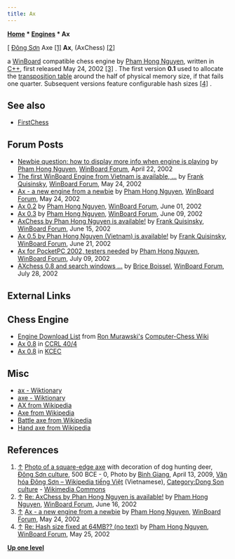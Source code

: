 ```yaml
---
title: Ax
---
```

**[Home](Home "Home") * [Engines](Engines "Engines") * Ax**

\[ [Đông Sơn](https://en.wikipedia.org/wiki/Dong_Son_culture) Axe <a id="cite-note-1" href="#cite-ref-1">[1]</a>
**Ax**, (AxChess) <a id="cite-note-2" href="#cite-ref-2">[2]</a>

a [WinBoard](WinBoard "WinBoard") compatible chess engine by [Pham Hong Nguyen](Pham_Hong_Nguyen "Pham Hong Nguyen"), written in [C++](Cpp "Cpp"), first released May 24, 2002 <a id="cite-note-3" href="#cite-ref-3">[3]</a> . The first version **0.1** used to allocate the [transposition table](Transposition_Table "Transposition Table") around the half of physical memory size, if that fails one quarter. Subsequent versions feature configurable hash sizes <a id="cite-note-4" href="#cite-ref-4">[4]</a> .

## See also

- [FirstChess](FirstChess "FirstChess")

## Forum Posts

- [Newbie question: how to display more info when engine is playing](http://www.open-aurec.com/wbforum/viewtopic.php?f=18&t=36964) by [Pham Hong Nguyen](Pham_Hong_Nguyen "Pham Hong Nguyen"), [WinBoard Forum](Computer_Chess_Forums "Computer Chess Forums"), April 22, 2002
- [The first WinBoard Engine from Vietnam is available, ...](http://www.open-aurec.com/wbforum/viewtopic.php?f=18&t=37428) by [Frank Quisinsky](Frank_Quisinsky "Frank Quisinsky"), [WinBoard Forum](Computer_Chess_Forums "Computer Chess Forums"), May 24, 2002
- [Ax - a new engine from a newbie](http://www.open-aurec.com/wbforum/viewtopic.php?f=18&t=37429) by [Pham Hong Nguyen](Pham_Hong_Nguyen "Pham Hong Nguyen"), [WinBoard Forum](Computer_Chess_Forums "Computer Chess Forums"), May 24, 2002
- [Ax 0.2](http://www.open-aurec.com/wbforum/viewtopic.php?f=18&t=37538) by [Pham Hong Nguyen](Pham_Hong_Nguyen "Pham Hong Nguyen"), [WinBoard Forum](Computer_Chess_Forums "Computer Chess Forums"), June 01, 2002
- [Ax 0.3](http://www.open-aurec.com/wbforum/viewtopic.php?f=18&t=37652) by [Pham Hong Nguyen](Pham_Hong_Nguyen "Pham Hong Nguyen"), [WinBoard Forum](Computer_Chess_Forums "Computer Chess Forums"), June 09, 2002
- [AxChess by Phan Hong Nguyen is available!](http://www.open-aurec.com/wbforum/viewtopic.php?f=18&t=37758) by [Frank Quisinsky](Frank_Quisinsky "Frank Quisinsky"), [WinBoard Forum](Computer_Chess_Forums "Computer Chess Forums"), June 15, 2002
- [Ax 0.5 by Phan Hong Nguyen (Vietnam) is available!](http://www.open-aurec.com/wbforum/viewtopic.php?f=18&t=37846) by [Frank Quisinsky](Frank_Quisinsky "Frank Quisinsky"), [WinBoard Forum](Computer_Chess_Forums "Computer Chess Forums"), June 21, 2002
- [Ax for PocketPC 2002, testers needed](http://www.open-aurec.com/wbforum/viewtopic.php?f=18&t=38100) by [Pham Hong Nguyen](Pham_Hong_Nguyen "Pham Hong Nguyen"), [WinBoard Forum](Computer_Chess_Forums "Computer Chess Forums"), July 09, 2002
- [AXchess 0.8 and search windows ...](http://www.open-aurec.com/wbforum/viewtopic.php?f=18&t=38345) by [Brice Boissel](index.php?title=Brice_Boissel&action=edit&redlink=1 "Brice Boissel (page does not exist)"), [WinBoard Forum](Computer_Chess_Forums "Computer Chess Forums"), July 28, 2002

## External Links

## Chess Engine

- [Engine Download List](http://www.computer-chess.org/doku.php?id=computer_chess:wiki:download:engine_download_list) from [Ron Murawski's](Ron_Murawski "Ron Murawski") [Computer-Chess Wiki](http://computer-chess.org/doku.php?id=home)
- [Ax 0.8](http://www.computerchess.org.uk/ccrl/404/cgi/engine_details.cgi?print=Details&each_game=1&eng=Ax%200.8) in [CCRL 40/4](CCRL "CCRL")
- [Ax 0.8](http://kirill-kryukov.com/chess/kcec/cgi/engine_details.cgi?match_length=20&each_game=1&print=Details&each_game=1&eng=Ax%200.8#Ax_0_8) in [KCEC](KCEC "KCEC")

## Misc

- [ax - Wiktionary](https://en.wiktionary.org/wiki/ax)
- [axe - Wiktionary](https://en.wiktionary.org/wiki/axe)
- [AX from Wikipedia](https://en.wikipedia.org/wiki/AX)
- [Axe from Wikipedia](https://en.wikipedia.org/wiki/Axe)
- [Battle axe from Wikipedia](https://en.wikipedia.org/wiki/Battle_axe)
- [Hand axe from Wikipedia](https://en.wikipedia.org/wiki/Hand_axe)

## References

1. <a id="cite-ref-1" href="#cite-note-1">↑</a> [Photo of a square-edge axe](https://commons.wikimedia.org/wiki/File:Dong_Son_axe.JPG) with decoration of dog hunting deer, [Đông Sơn culture](https://en.wikipedia.org/wiki/Dong_Son_culture), 500 BCE - 0, Photo by [Bình Giang](https://commons.wikimedia.org/wiki/User:B%C3%ACnh_Giang), April 13, 2009, [Văn hóa Đông Sơn – Wikipedia tiếng Việt](https://vi.wikipedia.org/wiki/V%C4%83n_h%C3%B3a_%C4%90%C3%B4ng_S%C6%A1n) (Vietnamese), [Category:Dong Son culture](https://commons.wikimedia.org/wiki/Category:Dong_Son_culture) - [Wikimedia Commons](https://en.wikipedia.org/wiki/Wikimedia_Commons)
1. <a id="cite-ref-2" href="#cite-note-2">↑</a> [Re: AxChess by Phan Hong Nguyen is available!](http://www.open-aurec.com/wbforum/viewtopic.php?f=18&t=37758&p=143779#p143795) by [Pham Hong Nguyen](Pham_Hong_Nguyen "Pham Hong Nguyen"), [WinBoard Forum](Computer_Chess_Forums "Computer Chess Forums"), June 16, 2002
1. <a id="cite-ref-3" href="#cite-note-3">↑</a> [Ax - a new engine from a newbie](http://www.open-aurec.com/wbforum/viewtopic.php?f=18&t=37429) by [Pham Hong Nguyen](Pham_Hong_Nguyen "Pham Hong Nguyen"), [WinBoard Forum](Computer_Chess_Forums "Computer Chess Forums"), May 24, 2002
1. <a id="cite-ref-4" href="#cite-note-4">↑</a> [Re: Hash size fixed at 64MB?? (no text)](http://www.open-aurec.com/wbforum/viewtopic.php?f=18&t=37428&p=142319#p142428) by [Pham Hong Nguyen](Pham_Hong_Nguyen "Pham Hong Nguyen"), [WinBoard Forum](Computer_Chess_Forums "Computer Chess Forums"), May 25, 2002

**[Up one level](Engines "Engines")**

